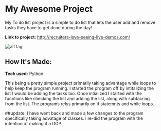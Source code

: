 # My Awesome Project
My To do list project is a simple to do list that lets the user add and remove tasks they have to get done during the day!

**Link to project:** http://recruiters-love-seeing-live-demos.com/

![alt tag](http://placecorgi.com/1200/650)

## How It's Made:

**Tech used:** Python

This being a pretty simple project primarily taking advantage while loops to help keep the program running. I started the program off by intitalizing the list I would be adding the tasks too. Once intialized I started with the fucntions like checking the list and adding the list, along with subtacring from the list. The programs relys primarily on if statemnts and while loops.

##update:
I have went back and made a few changes to the program specifically taking advatage of classes. I re-did the program with the intention of making it a OOP.



